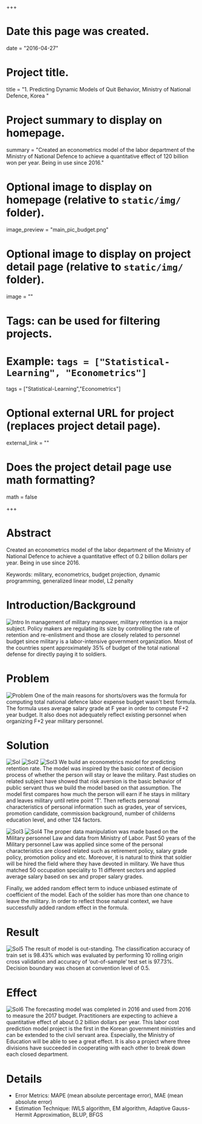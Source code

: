 +++
# Date this page was created.
date = "2016-04-27"

# Project title.
title = "1. Predicting Dynamic Models of Quit Behavior, Ministry of National Defence, Korea "

# Project summary to display on homepage.
summary = "Created an econometrics model of the labor department of the Ministry of National Defence to achieve a quantitative effect of 120 billion won per year. Being in use since 2016."

# Optional image to display on homepage (relative to `static/img/` folder).
image_preview = "main_pic_budget.png"

# Optional image to display on project detail page (relative to `static/img/` folder).
image = ""

# Tags: can be used for filtering projects.
# Example: `tags = ["Statistical-Learning", "Econometrics"]`
tags = ["Statistical-Learning","Econometrics"]

# Optional external URL for project (replaces project detail page).
external_link = ""

# Does the project detail page use math formatting?
math = false

+++

# Abstract
Created an econometrics model of the labor department of the Ministry of National Defence to achieve a quantitative effect of 0.2 billion dollars per year. Being in use since 2016. 

Keywords: military, econometrics, budget projection, dynamic programming, generalized linear model, L2 penalty

# Introduction/Background
![Intro](https://drive.google.com/uc?export=&confirm=no_antivirus&id=0B2x5sIkwVHb7dS1sV0VsVUNyYXM)
In management of military manpower, military retention is a major subject. Policy makers are regulating its size by controlling the rate of retention and re-enlistment and those are closely related to personnel budget since military is a labor-intensive government organization. Most of the countries spent approximately 35% of budget of the total national defense for directly paying it to soldiers.


# Problem
![Problem](https://drive.google.com/uc?export=&confirm=no_antivirus&id=0B2x5sIkwVHb7UXBXMlA2TkQ0ekE)
One of the main reasons for shorts/overs was the formula for computing total national defence labor expense budget wasn't best formula. The formula uses average salary grade at F year in order to compute F+2 year budget. It also does not adequately reflect existing personnel when organizing F+2 year military personnel.

# Solution 
![Sol](https://drive.google.com/uc?export=&confirm=no_antivirus&id=0B2x5sIkwVHb7Z3FIV2s2WU1Tb2c)
![Sol2](https://drive.google.com/uc?export=&confirm=no_antivirus&id=0B2x5sIkwVHb7dGdXUnFYMVRyeTA)
![Sol3](https://drive.google.com/uc?export=&confirm=no_antivirus&id=0B2x5sIkwVHb7OFNuRFF2OGIwTkE)
We build an econometrics model for predicting retention rate. The model was inspired by the basic context of decision process of whether the person will stay or leave the military. Past studies on related subject have showed that risk aversion is the basic behavior of public servant thus we build the model based on that assumption. The model first compares how much the person will earn if he stays in military and leaves military until retire point ‘T’. Then reflects personal characteristics of personal information such as grades, year of services, promotion candidate, commission background, number of childerns education level, and other 124 factors.

![Sol3](https://drive.google.com/uc?export=&confirm=no_antivirus&id=0B2x5sIkwVHb7VEhGX1FNLVc3dGs)
![Sol4](https://drive.google.com/uc?export=&confirm=no_antivirus&id=0B2x5sIkwVHb7a1RzZmU1b2tLems)
The proper data manipulation was made based on the Military personnel Law and data from Ministry of Labor. Past 50 years of the Military personnel Law was applied since some of the personal characteristics are closed related such as retirement policy, salary grade policy, promotion policy and etc. Moreover, it is natural to think that soldier will be hired the field where they have devoted in military. We have thus matched 50 occupation speciality to 11 different sectors and applied average salary based on sex and proper salary grades. 


Finally, we added random effect term to induce unbiased estimate of coefficient of the model. Each of the soldier has more than one chance to leave the military. In order to reflect those natural context, we have successfully added random effect in the formula. 


# Result
![Sol5](https://drive.google.com/uc?export=&confirm=no_antivirus&id=0B2x5sIkwVHb7eDVsc3EwM1dtXzA)
The result of model is out-standing. The classification accuracy of train set is 98.43% which was evaluated by performing 10 rolling origin cross validation and accuracy of ‘out-of-sample’ test set is 97.73%. Decision boundary was chosen at convention level of 0.5. 

# Effect
![Sol6](https://drive.google.com/uc?export=&confirm=no_antivirus&id=0B2x5sIkwVHb7R0lTd3lLSTVma1U)
The forecasting model was completed in 2016 and used from 2016 to measure the 2017 budget. Practitioners are expecting to achieve a quantitative effect of about 0.2 billion dollars per year. This labor cost prediction model project is the first in the Korean government ministries and can be extended to the civil servant area. Especially, the Ministry of Education will be able to see a great effect. It is also a project where three divisions have succeeded in cooperating with each other to break down each closed department.

# Details
+ Error Metrics: MAPE (mean absolute percentage error), MAE (mean absolute error)
+ Estimation Technique: IWLS algorithm, EM algorithm, Adaptive Gauss-Hermit Approximation, BLUP, BFGS

